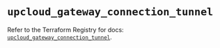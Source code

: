 # `upcloud_gateway_connection_tunnel`

Refer to the Terraform Registry for docs: [`upcloud_gateway_connection_tunnel`](https://registry.terraform.io/providers/upcloudltd/upcloud/5.22.1/docs/resources/gateway_connection_tunnel).
